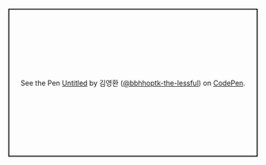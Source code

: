 <p class="codepen" data-height="300" data-default-tab="html,result" data-slug-hash="gOqdqeW" data-pen-title="Untitled" data-user="bbhhoptk-the-lessful" style="height: 300px; box-sizing: border-box; display: flex; align-items: center; justify-content: center; border: 2px solid; margin: 1em 0; padding: 1em;">
  <span>See the Pen <a href="https://codepen.io/bbhhoptk-the-lessful/pen/gOqdqeW">
  Untitled</a> by 김영환 (<a href="https://codepen.io/bbhhoptk-the-lessful">@bbhhoptk-the-lessful</a>)
  on <a href="https://codepen.io">CodePen</a>.</span>
</p>
<script async src="https://cpwebassets.codepen.io/assets/embed/ei.js"></script>